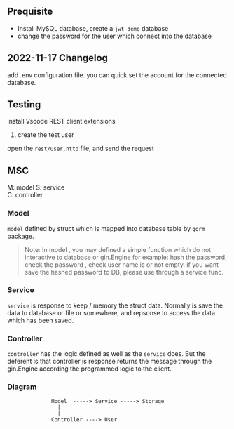 ## Prequisite
* Install MySQL database, create a `jwt_demo` database
* change the password for the user which connect into the database

## 2022-11-17 Changelog
add .env configuration file. you can quick set the account for the connected database.


## Testing

install Vscode REST client extensions

1) create the test user

open the `rest/user.http` file, and send the request 


## MSC 
M: model 
S: service  
C: controller

### Model
`model` defined by struct which is mapped into database table by `gorm` package.

> Note: In model , you may defined a simple function which do not
> interactive to database or gin.Engine
> for example: hash the password, check the password , check
> user name is or not empty.
> if you want save the hashed password to DB, please use through 
> a service func.

### Service
`service` is response to keep / memory the struct data. Normally is save the data to database or file or somewhere, and repsonse to access the data which has been saved.

### Controller
`controller` has the logic defined as well as the `service` does. But the deferent is that controller is response returns the message through the gin.Engine according the programmed logic to the client.

### Diagram
 
                  Model  -----> Service -----> Storage
                    |
                    |
                  Controller ----> User 